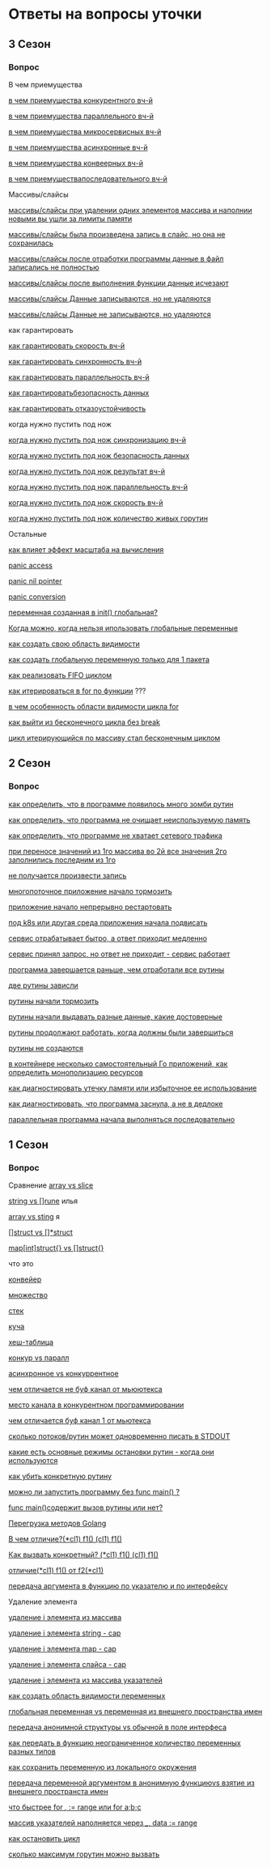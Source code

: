 # Ответы на вопросы уточки

## 3 Сезон

### Вопрос

В чем приемущества

[в чем приемущества конкурентного вч-й](/L1/3/what_is_good1.md)

[в чем приемущества параллельного вч-й](/L1/3/what_is_good2.md)

[в чем приемущества микросервисных вч-й](/L1/3/what_is_good3.md)

[в чем приемущества асинхронные вч-й](/L1/3/what_is_good4.md)

[в чем приемущества конвеерных вч-й](/L1/3/what_is_good5.md)  

[в чем приемуществапоследовательного вч-й](/L1/3/what_is_good6.md)

Массивы/слайсы

[массивы/слайсы при удалении одних элементов массива и наполнии новыми вы ушли за лимиты памяти](/L1/3/array_slice1.md)

[массивы/слайсы была произведена запись в слайс, но она не сохранилась](/L1/3/array_slice2.md)

[массивы/слайсы после отработки программы данные в файл записались не полностью](/L1/3/array_slice3.md)

[массивы/слайсы после выполнения функции данные исчезают](/L1/3/array_slice4.md)

[массивы/слайсы Данные записываются, но не удаляются](/L1/3/array_slice5.md)

[массивы/слайсы Данные не записываются, но удаляются](/L1/3/array_slice6.md)

как гарантировать

[как гарантировать скорость вч-й](/L1/3/how_to_guarantee1.md)

[как гарантировать синхронность вч-й](/L1/3/how_to_guarantee2.md)

[как гарантировать параллельность вч-й](/L1/3/how_to_guarantee3.md)

[как гарантироватьбезопасность данных](/L1/3/how_to_guarantee4.md)

[как гарантировать отказоустойчивость](/L1/3/how_to_guarantee5.md)

когда нужно пустить под нож

[когда нужно пустить под нож синхронизацию вч-й](/L1/3/when_need1.md)

[когда нужно пустить под нож безопасность данных](/L1/3/when_need2.md)

[когда нужно пустить под нож результат вч-й](/L1/3/when_need3.md)

[когда нужно пустить под нож параллельность вч-й](/L1/3/when_need4.md)

[когда нужно пустить под нож скорость вч-й](/L1/3/when_need5.md)

[когда нужно пустить под нож количество живых горутин](/L1/3/when_need6.md)

Остальные

[как влияет эффект масштаба на вычисления](/L1/3/scale_effect.md)

[panic access](/L1/3/panic_access.md)

[panic nil pointer](/L1/3/panic_nil_pointer.md)

[panic conversion](/L1/3/panic_conversion.md)

[переменная созданная в init() глобальная?](/L1/3/glob_var.md)

[Когда можно, когда нельзя ипользовать глобальные переменные](/L1/3/use_global_var.md)  

[как создать свою область видимости](/L1/3/visible.md)  

[как создать глобальную переменную только для 1 пакета](/L1/3/glob_var_1_package.md)  

[как реализовать FIFO циклом](/L1/3/cycle_fifo.md)  

[как итерироваться в for по функции](/L1/3/iterator.md)  ???

[в чем особенность области видимости цикла for](/L1/3/for.md)  

[как выйти из бесконечного цикла без break](/L1/3/out_from_cycle.md)

[цикл итерирующийся по массиву стал бесконечным циклом](/L1/3/endles_cycle.md)  

## 2 Сезон

### Вопрос

[как определить, что в программе появилось много зомби рутин](/L1/2/zombi_rutin.md)

[как определить, что программа не очищает неиспользуемую память](/L1/2/check_mem_free.md)

[как определить, что программе не хватает сетевого трафика](/L1/2/network_slow.md)

[при переносе значений из 1го массива во 2й все значения 2го заполнились последним из 1го](/L1/2/array_copy_error.md)

[не получается произвести запись]()

[многопоточное приложение начало тормозить]()

[приложение начало непрерывно рестартовать]()

[под k8s или другая среда приложения начала подвисать]()

[сервис отрабатывает бытро, а ответ приходит медленно]()

[сервис принял запрос, но ответ не приходит - сервис работает]()

[программа завершается раньше, чем отработали все рутины]()

[две рутины зависли]()

[рутины начали тормозить]()

[рутины начали выдавать разные данные, какие достоверные]()

[рутины продолжают работать, когда должны были завершиться]()

[рутины не создаются](/L1/2/rutine.md)

[в контейнере несколько самостоятельный Го приложений, как определить монополизацию ресурсов]()

[как диагностировать утечку памяти или избыточное ее использование]()

[как диагностировать, что программа заснула, а не в дедлоке]()

[параллельная программа начала выполняться последовательно]()

## 1 Сезон

### Вопрос

Сравнение
[array vs slice](/L1/1/array_vs_slice.md)

[string vs []rune](/L1/1/string_vs_slice_rune.md) илья

[array vs sting](/L1/1/array_vs_sting.md) я

[[]struct vs []*struct](/L1/1/slicestruct_vs_slicepointerstruct.md)

[map[int]struct{} vs []struct{}](/L1/1/map_vs_slice.md)

что это

[конвейер](/L1/1/pipeline.md)

[множество](/L1/1/mnozhestvo.md)

[стек](/L1/1/stack.md)

[куча](/L1/1/heap.md)

[хеш-таблица](/L1/1/hash.md)

[конкур vs паралл]()

[асинхронное vs конкуррентное]()

[чем отличается не буф канал от мьюютекса](/L1/1/bufchan_vs_mutex.md)

[место канала в конкурентном программировании]()

[чем отличается буф канал 1 от мьютекса]()

[сколько потоков/рутин может одновременно писать в STDOUT](/L1/1/stdout.md)

[какие есть основные режимы остановки рутин - когда они используются]()

[как убить конкретную рутину]()

[можно ли запустить программу без func main() ?]()

[func main()содержит вызов рутины или нет?]()

[Перегрузка методов Golang](/L1/1/method_overloading.md)

[В чем отличие?(*cl1) f1() (cl1) f1()](/L1/1/method_value_pointer.md)

[Как вызвать конкретный? (*cl1) f1() (cl1) f1()](/L1/1/call_value_pointer.md)

[отличие(*cl1) f1() от f2(*cl1)]()

[передача аргумента в функцию по указателю и по интерфейсу](/L1/1/differences.md)

Удаление элемента

[удаление i элемента из массива]()

[удаление i элемента string - cap]()

[удаление i элемента map - cap]()

[удаление i элемента слайса - cap]()

[удаление i элемента из массива указателей]()

[как создать область видимости переменных]()

[глобальная переменная vs переменная из внешнего пространства имен]()

[передача анонимной структуры vs обычной в поле интерфеса]()

[как передать в функцию неограниченное количество переменных разных типов]()

[как сохранить переменную из локального окружения]()

[передача переменной аргументом в анонимную функциюvs взятие из внешнего пространста имен]()

[что быстрее for _,_ := range или for a;b;c](/L1/1/What_is_fast_for_vs_range.md)

[массив указателей наполняется через _, data := range]()

[как остановить цикл]()

[сколько максимум горутин можно вызвать]()
